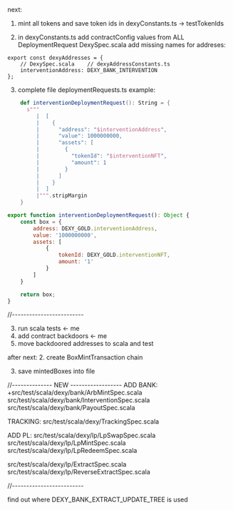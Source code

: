 next:

1. mint all tokens and save token ids in dexyConstants.ts -> testTokenIds

2. in dexyConstants.ts add contractConfig values from ALL DeploymentRequest DexySpec.scala
   add missing names for addreses:

```
export const dexyAddresses = {
    // DexySpec.scala    // dexyAddressConstants.ts
	interventionAddress: DEXY_BANK_INTERVENTION
};
```

3. complete file deploymentRequests.ts
   example:

```scala
    def interventionDeploymentRequest(): String = {
      s"""
         |  [
         |    {
         |      "address": "$interventionAddress",
         |      "value": 1000000000,
         |      "assets": [
         |        {
         |          "tokenId": "$interventionNFT",
         |          "amount": 1
         |        }
         |      ]
         |    }
         |  ]
         |""".stripMargin
    }
```

```js
export function interventionDeploymentRequest(): Object {
    const box = {
        address: DEXY_GOLD.interventionAddress,
        value: '1000000000',
        assets: [
            {
                tokenId: DEXY_GOLD.interventionNFT,
                amount: '1'
            }
        ]
    }

    return box;
}
```

//-------------------------

3. run scala tests <- me
4. add contract backdoors <- me
5. move backdoored addresses to scala and test

after next: 2. create BoxMintTransaction chain

3. save mintedBoxes into file

//-------------- NEW ------------------
ADD BANK:
+src/test/scala/dexy/bank/ArbMintSpec.scala
src/test/scala/dexy/bank/InterventionSpec.scala
src/test/scala/dexy/bank/PayoutSpec.scala

TRACKING:
src/test/scala/dexy/TrackingSpec.scala

ADD PL:
src/test/scala/dexy/lp/LpSwapSpec.scala
src/test/scala/dexy/lp/LpMintSpec.scala
src/test/scala/dexy/lp/LpRedeemSpec.scala

src/test/scala/dexy/lp/ExtractSpec.scala
src/test/scala/dexy/lp/ReverseExtractSpec.scala

//-------------------------

find out where DEXY_BANK_EXTRACT_UPDATE_TREE is used
